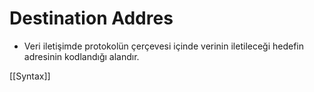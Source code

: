 # Destination Addres

- Veri iletişimde protokolün çerçevesi içinde verinin iletileceği hedefin adresinin kodlandığı alandır.

[[Syntax]]


